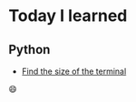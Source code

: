 # Today I learned

## Python
* [Find the size of the terminal](python/find-terminal-size.md)

:smile:
